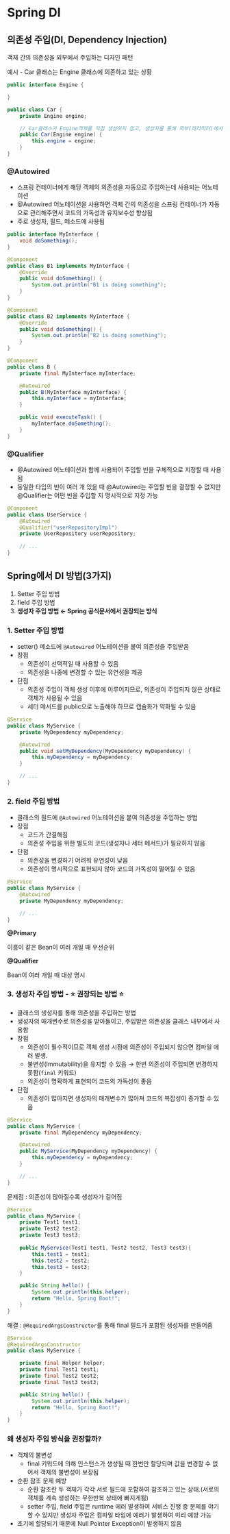 # Spring DI
## 의존성 주입(DI, Dependency Injection)
객체 간의 의존성을 외부에서 주입하는 디자인 패턴

예시 - Car 클래스는 Engine 클래스에 의존하고 있는 상황
```java
public interface Engine {

}
```
```java
public class Car {
    private Engine engine;

    // Car클래스가 Engine객체를 직접 생성하지 않고, 생성자를 통해 외부(파라미터)에서 주입받음.
    public Car(Engine engine) { 
        this.engine = engine;
    }
}
```
### @Autowired
- 스프링 컨테이너에게 해당 객체의 의존성을 자동으로 주입하는데 사용되는 어노테이션
- @Autowired 어노테이션을 사용하면 객체 간의 의존성을 스프링 컨테이너가 자동으로 관리해주면서 코드의 가독성과 유지보수성 향상됨
- 주로 생성자, 필드, 메소드에 사용됨

```java
public interface MyInterface {
    void doSomething();
}
```

```java
@Component
public class B1 implements MyInterface {
    @Override
    public void doSomething() {
        System.out.println("B1 is doing something");
    }
}
```

```java
@Component
public class B2 implements MyInterface {
    @Override
    public void doSomething() {
        System.out.println("B2 is doing something");
    }
}
```

```java
@Component
public class B {
    private final MyInterface myInterface;

    @Autowired
    public B(MyInterface myInterface) {
        this.myInterface = myInterface;
    }

    public void executeTask() {
        myInterface.doSomething();
    }
}
```

### @Qualifier
- @Autowired 어노테이션과 함께 사용되어 주입할 빈을 구체적으로 지정할 때 사용됨
- 동일한 타입의 빈이 여러 개 있을 때 @Autowired는 주입할 빈을 결정할 수 없지만 @Qualifier는 어떤 빈을 주입할 지 명시적으로 지정 가능

```java
@Component
public class UserService {
    @Autowired
    @Qualifier("userRepositoryImpl")
    private UserRepository userRepository;
    
    // ...
}
```

## Spring에서 DI 방법(3가지)
1. Setter 주입 방법
2. field 주입 방법
3. **생성자 주입 방법 ← Spring 공식문서에서 권장되는 방식**

### 1. Setter 주입 방법

- setter() 메소드에 `@Autowired` 어노테이션을 붙여 의존성을 주입받음
- 장점
    - 의존성이 선택적일 때 사용할 수 있음
    - 의존성을 나중에 변경할 수 있는 유연성을 제공
- 단점
    - 의존성 주입이 객체 생성 이후에 이루어지므로, 의존성이 주입되지 않은 상태로 객체가 사용될 수 있음
    - 세터 메서드를 public으로 노출해야 하므로 캡슐화가 약화될 수 있음

```java
@Service
public class MyService {
    private MyDependency myDependency;

    @Autowired
    public void setMyDependency(MyDependency myDependency) {
        this.myDependency = myDependency;
    }

    // ...
}
```

### 2. field 주입 방법

- 클래스의 필드에 `@Autowired` 어노테이션을 붙여 의존성을 주입하는 방법
- 장점
    - 코드가 간결해짐
    - 의존성 주입을 위한 별도의 코드(생성자나 세터 메서드)가 필요하지 않음
- 단점
    - 의존성을 변경하기 어려워 유연성이 낮음
    - 의존성이 명시적으로 표현되지 않아 코드의 가독성이 떨어질 수 있음

```java
@Service
public class MyService {
    @Autowired
    private MyDependency myDependency;

    // ...
}
```

**@Primary**

이름이 같은 Bean이 여러 개일 때 우선순위


**@Qualifier**

Bean이 여러 개일 때 대상 명시

### 3. 생성자 주입 방법 - ⭐ 권장되는 방법 ⭐

- 클래스의 생성자를 통해 의존성을 주입하는 방법
- 생성자의 매개변수로 의존성을 받아들이고, 주입받은 의존성을 클래스 내부에서 사용함
- 장점
    - 의존성이 필수적이므로 객체 생성 시점에 의존성이 주입되지 않으면 컴파일 에러 발생.
    - 불변성(Immutability)을 유지할 수 있음 → 한번 의존성이 주입되면 변경하지 못함(`final` 키워드)
    - 의존성이 명확하게 표현되어 코드의 가독성이 좋음
- 단점
    - 의존성이 많아지면 생성자의 매개변수가 많아져 코드의 복잡성이 증가할 수 있음

```java
@Service
public class MyService {
    private final MyDependency myDependency;

    @Autowired
    public MyService(MyDependency myDependency) {
        this.myDependency = myDependency;
    }

    // ...
}
```

문제점 : 의존성이 많아질수록 생성자가 길어짐

```java
@Service
public class MyService {
    private Test1 test1;
    private Test2 test2;
    private Test3 test3;
    
    public MyService(Test1 test1, Test2 test2, Test3 test3){
	    this.test1 = test1;
	    this.test2 = test2;
	    this.test3 = test3;
    }

    public String hello() {
        System.out.println(this.helper);
        return "Hello, Spring Boot!";
    }
}
```

해결 : `@RequiredArgsConstructor`를 통해 final 필드가 포함된 생성자를 만들어줌

```java
@Service
@RequiredArgsConstructor
public class MyService {

    private final Helper helper;
    private final Test1 test1;
    private final Test2 test2;
    private final Test3 test3;

    public String hello() {
        System.out.println(this.helper);
        return "Hello, Spring Boot!";
    }
}
```

### 왜 생성자 주입 방식을 권장할까?
- 객체의 불변성
  - final 키워드에 의해 인스턴스가 생성될 때 한번만 할당되며 값을 변경할 수 없어서 객체의 불변성이 보장됨 
- 순환 참조 문제 예방
  - 순환 참조란 두 객체가 각각 서로 필드에 포함하여 참조하고 있는 상태.(서로의 객체를 계속 생성하는 무한반복 상태에 빠지게됨)
  - setter 주입, field 주입은 runtime 에러 발생하여 서비스 진행 중 문제를 야기할 수 있지만 생성자 주입은 컴파일 타임에 에러가 발생하여 미리 예방 가능
- 초기에 할당되기 때문에 Null Pointer Exception이 발생하지 않음
